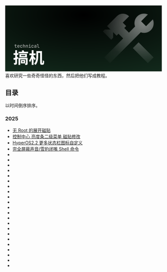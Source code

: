 ![Header](../../public/header_pic/搞机.svg)
喜欢研究一些奇奇怪怪的东西，然后把他们写成教程。

## 目录
以时间倒序排序。

### 2025
- [无 Root 的展开磁贴](./2025/expand_qs_tiles.md)
- [控制中心 亮度条二级菜单 磁贴修改](./2025/brightness_slider_mod.md)
- [HyperOS2.2 更多状态栏图标自定义](./2025/statusbar_icon_mod_hyper200.md)
- [完全屏蔽声音/雪豹闭嘴 Shell 命令](./2025/mute_af.md)
- []()
- []()
- []()
- []()
- []()
- []()
- []()
- []()
- []()
- []()
- []()
- []()
- []()
- []()
- []()
- []()
- []()
- []()
- []()
- []()
- []()
- []()